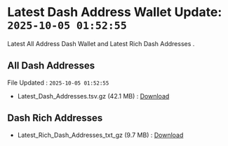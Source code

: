 # Latest Dash Address Wallet Update: `2025-10-05 01:52:55`

Latest All Address Dash Wallet and Latest Rich Dash Addresses .

## All Dash Addresses

File Updated : `2025-10-05 01:52:55`

- Latest_Dash_Addresses.tsv.gz (42.1 MB) : [Download](https://github.com/Pymmdrza/Rich-Address-Wallet/releases/tag/Dash)

## Dash Rich Addresses

- Latest_Rich_Dash_Addresses_txt_gz (9.7 MB) : [Download](https://github.com/Pymmdrza/Rich-Address-Wallet/releases/tag/Dash)
